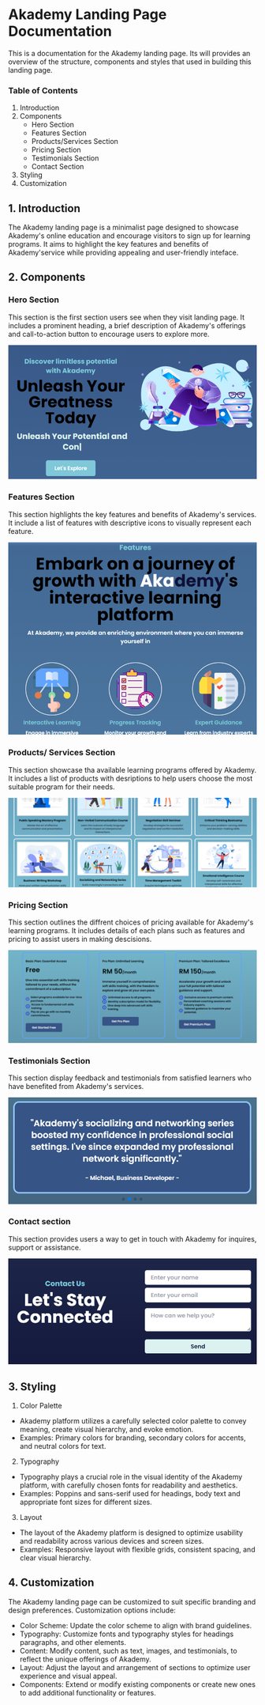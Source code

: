 # Akademy Landing Page Documentation
This is a documentation for the Akademy landing page. Its will provides an overview of the structure, components and styles that used in building this landing page.

### Table of Contents
1. Introduction
2. Components
   - Hero Section
   - Features Section
   - Products/Services Section
   - Pricing Section
   - Testimonials Section
   - Contact Section
3. Styling
4. Customization

## 1. Introduction
The Akademy landing page is a minimalist page designed to showcase Akademy's online education and encourage visitors to sign up for learning programs. It aims to highlight the key features and benefits of Akademy'service while providing appealing and user-friendly inteface.

## 2. Components
### Hero Section
This section is the first section users see when they visit landing page.
It includes a prominent heading, a brief description of Akademy's offerings and call-to-action button to encourage users to explore more.

![Hero Section](images-dp\hero-section.png)

### Features Section
This section highlights the key features and benefits of Akademy's services. It include a list of features with descriptive icons to visually represent each feature.

![Features Section](images-dp\Features-section.png)

### Products/ Services Section
This section showcase tha available learning programs offered by Akademy. It includes a list of products with desriptions to help users choose the most suitable program for their needs.

![Services Section](images-dp\services-section.png)

### Pricing Section
This section outlines the diffrent choices of pricing available for Akademy's learning programs. It includes details of each plans such as features and pricing to assist users in making descisions.

![Plans Section](images-dp\plans-section.png)

### Testimonials Section
This section display feedback and testimonials from satisfied learners who have benefited from Akademy's services.

![Testimonials Section](images-dp\testimony-section.png)

### Contact section
This section provides users a way to get in touch with Akademy for inquires, support or assistance. 

![Contact Section](images-dp\contact-section.png)

## 3. Styling
1. Color Palette
- Akademy platform utilizes a carefully selected color palette to convey meaning, create visual hierarchy, and evoke emotion.
- Examples: Primary colors for branding, secondary colors for accents, and neutral colors for text.

2. Typography
- Typography plays a crucial role in the visual identity of the Akademy platform, with carefully chosen fonts for readability and aesthetics.
- Examples: Poppins and sans-serif used for headings, body text and appropriate font sizes for different sizes.

3. Layout
- The layout of the Akademy platform is designed to optimize usability and readability across various devices and screen sizes.
- Examples: Responsive layout with flexible grids, consistent spacing, and clear visual hierarchy.

## 4. Customization
The Akademy landing page can be customized to suit specific branding and design preferences. Customization options include:

- Color Scheme: Update the color scheme to align with brand guidelines.
- Typography: Customize fonts and typography styles for headings    paragraphs, and other elements.
- Content: Modify content, such as text, images, and testimonials, to reflect the unique offerings of Akademy.
- Layout: Adjust the layout and arrangement of sections to optimize user experience and visual appeal.
- Components: Extend or modify existing components or create new ones to add additional functionality or features.







